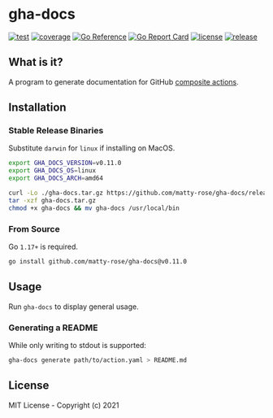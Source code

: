 # gha-docs

[![test](https://img.shields.io/github/workflow/status/matty-rose/gha-docs/Test%20GHA%20Docs)](https://github.com/matty-rose/gha-docs/actions/workflows/test.yaml)
[![coverage](https://img.shields.io/codecov/c/github/matty-rose/gha-docs)](https://codecov.io/gh/matty-rose/gha-docs)
[![Go Reference](https://pkg.go.dev/badge/github.com/matty-rose/gha-docs.svg)](https://pkg.go.dev/github.com/matty-rose/gha-docs)
[![Go Report Card](https://goreportcard.com/badge/github.com/matty-rose/gha-docs)](https://goreportcard.com/report/github.com/matty-rose/gha-docs)
[![license](https://img.shields.io/github/license/matty-rose/gha-docs)](https://github.com/matty-rose/gha-docs/blob/main/LICENSE)
[![release](https://img.shields.io/github/v/release/matty-rose/gha-docs)](https://github.com/matty-rose/gha-docs/releases)

## What is it?

A program to generate documentation for GitHub [composite actions](https://docs.github.com/en/actions/creating-actions/creating-a-composite-action).

## Installation

### Stable Release Binaries
Substitute `darwin` for `linux` if installing on MacOS.

```bash
export GHA_DOCS_VERSION=v0.11.0
export GHA_DOCS_OS=linux
export GHA_DOCS_ARCH=amd64

curl -Lo ./gha-docs.tar.gz https://github.com/matty-rose/gha-docs/releases/download/$GHA_DOCS_VERSION/gha-docs-$GHA_DOCS_VERSION-$GHA_DOCS_OS-$GHA_DOCS_ARCH.tar.gz
tar -xzf gha-docs.tar.gz
chmod +x gha-docs && mv gha-docs /usr/local/bin
```

### From Source

Go `1.17+` is required.

```bash
go install github.com/matty-rose/gha-docs@v0.11.0
```

## Usage

Run `gha-docs` to display general usage.

### Generating a README
While only writing to stdout is supported:
```bash
gha-docs generate path/to/action.yaml > README.md
```

## License

MIT License - Copyright (c) 2021

